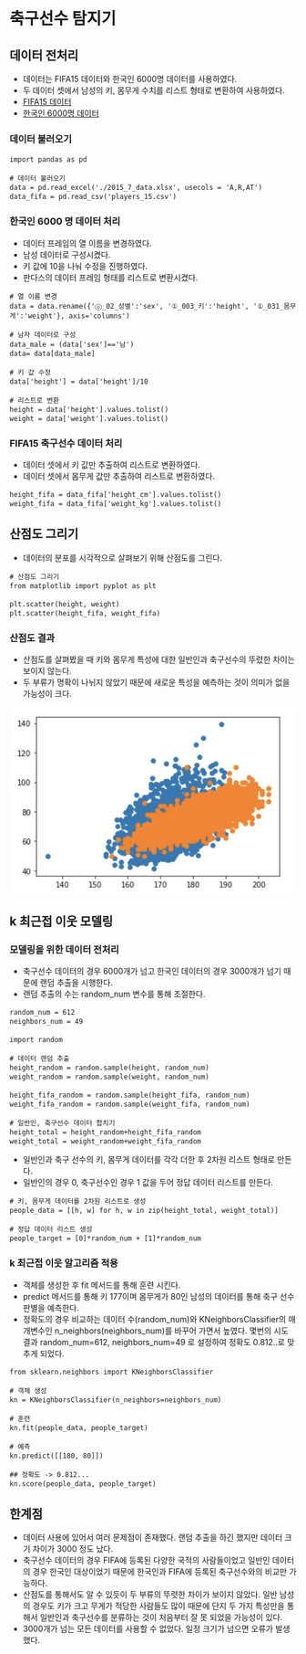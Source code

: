# 축구선수 탐지기

## 데이터 전처리

* 데이터는 FIFA15 데이터와 한국인 6000명 데이터를 사용하였다.
* 두 데이터 셋에서 남성의 키, 몸무게 수치를 리스트 형태로 변환하여 사용하였다.
* [FIFA15 데이터](./players_15_csv)
* [한국인 6000명 데이터](./2015_7_data.xlsx)


### 데이터 불러오기
~~~
import pandas as pd

# 데이터 불러오기
data = pd.read_excel('./2015_7_data.xlsx', usecols = 'A,R,AT')
data_fifa = pd.read_csv('players_15.csv')
~~~

### 한국인 6000 명 데이터 처리

* 데이터 프레임의 열 이름을 변경하였다.
* 남성 데이터로 구성시켰다. 
* 키 값에 10을 나눠 수정을 진행하였다.
* 판다스의 데이터 프레임 형태를 리스트로 변환시켰다.

~~~
# 열 이름 변경
data = data.rename({'ⓞ_02_성별':'sex', '①_003_키':'height', '①_031_몸무게':'weight'}, axis='columns')

# 남자 데이터로 구성
data_male = (data['sex']=='남')
data= data[data_male]

# 키 값 수정
data['height'] = data['height']/10

# 리스트로 변환
height = data['height'].values.tolist()
weight = data['weight'].values.tolist()
~~~

### FIFA15 축구선수 데이터 처리

* 데이터 셋에서 키 값만 추출하여 리스트로 변환하였다.
* 데이터 셋에서 몸무게 값만 추출하여 리스트로 변환하였다.

~~~
height_fifa = data_fifa['height_cm'].values.tolist()
weight_fifa = data_fifa['weight_kg'].values.tolist()
~~~

## 산점도 그리기

* 데이터의 분포를 시각적으로 살펴보기 위해 산점도를 그린다.

~~~
# 산점도 그리기
from matplotlib import pyplot as plt

plt.scatter(height, weight)
plt.scatter(height_fifa, weight_fifa)
~~~

### 산점도 결과

* 산점도를 살펴봤을 때 키와 몸무게 특성에 대한 일반인과 축구선수의 뚜렸한 차이는 보이지 않는다. 
* 두 부류가 명확이 나뉘지 않았기 때문에 새로운 특성을 예측하는 것이 의미가 없을 가능성이 크다.

![img1](./img/img1.png)

## k 최근접 이웃 모델링

### 모델링을 위한 데이터 전처리

* 축구선수 데이터의 경우 6000개가 넘고 한국인 데이터의 경우 3000개가 넘기 때문에 랜덤 추출을 시행한다.
* 랜덤 추출의 수는 random_num 변수를 통해 조절한다.

~~~
random_num = 612
neighbors_num = 49

import random

# 데이터 랜덤 추출
height_random = random.sample(height, random_num)
weight_random = random.sample(weight, random_num)

height_fifa_random = random.sample(height_fifa, random_num)
weight_fifa_random = random.sample(weight_fifa, random_num)

# 일반인, 축구선수 데이터 합치기
height_total = height_random+height_fifa_random
weight_total = weight_random+weight_fifa_random
~~~

* 일반인과 축구 선수의 키, 몸무게 데이터를 각각 더한 후 2차원 리스트 형태로 만든다.
* 일반인의 경우 0, 축구선수인 경우 1 값을 두어 정답 데이터 리스트를 만든다.

~~~
# 키, 몸무게 데이터를 2차원 리스트로 생성
people_data = [[h, w] for h, w in zip(height_total, weight_total)]

# 정답 데이터 리스트 생성
people_target = [0]*random_num + [1]*random_num
~~~

### k 최근접 이웃 알고리즘 적용

* 객체를 생성한 후 fit 메서드를 통해 훈련 시킨다.
* predict 메서드를 통해 키 177이며 몸무게가 80인 남성의 데이터를 통해 축구 선수 판별을 예측한다. 
* 정확도의 경우 비교하는 데이터 수(random_num)와 KNeighborsClassifier의 매개변수인 n_neighbors(neighbors_num)를 바꾸어 가면서 높였다. 몇번의 시도 결과 random_num=612, neighbors_num=49 로 설정하여 정확도 0.812..로 맞추게 되었다.

~~~
from sklearn.neighbors import KNeighborsClassifier

# 객체 생성
kn = KNeighborsClassifier(n_neighbors=neighbors_num)

# 훈련
kn.fit(people_data, people_target)

# 예측
kn.predict([[180, 80]])

## 정확도 -> 0.812...
kn.score(people_data, people_target)
~~~

## 한계점

* 데이터 사용에 있어서 여러 문제점이 존재했다. 랜덤 추출을 하긴 했지만 데이터 크기 차이가 3000 정도 났다. 
* 축구선수 데이터의 경우 FIFA에 등록된 다양한 국적의 사람들이었고 일반인 데이터의 경우 한국인 대상이었기 때문에 한국인과 FIFA에 등록된 축구선수와의 비교만 가능하다.
* 산점도를 통해서도 알 수 있듯이 두 부류의 뚜렷한 차이가 보이지 않았다. 일반 남성의 경우도 키가 크고 무게가 적당한 사람들도 많이 때문에 단지 두 가지 특성만을 통해서 일반인과 축구선수를 분류하는 것이 처음부터 잘 못 되었을 가능성이 있다.
* 3000개가 넘는 모든 데이터를 사용할 수 없었다. 일정 크기가 넘으면 오류가 발생했다.


